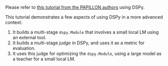 Please refer to [this tutorial from the PAPILLON authors](https://github.com/Columbia-NLP-Lab/PAPILLON/blob/main/papillon_tutorial.ipynb) using DSPy.

This tutorial demonstrates a few aspects of using DSPy in a more advanced context:

1. It builds a multi-stage `dspy.Module` that involves a small local LM using an external tool.
2. It builds a multi-stage _judge_ in DSPy, and uses it as a metric for evaluation.
3. It uses this judge for optimizing the `dspy.Module`, using a large model as a teacher for a small local LM.